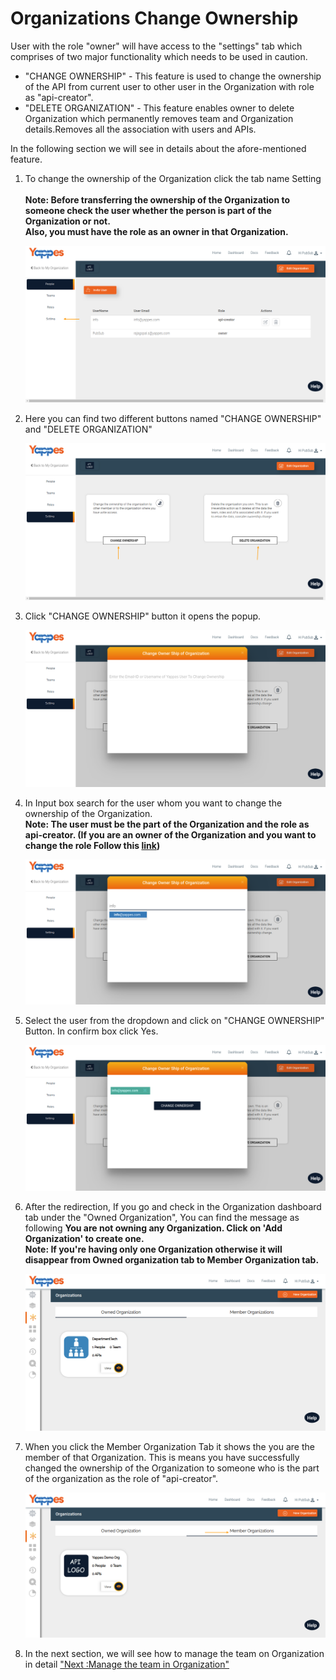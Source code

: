 Organizations Change Ownership
==============================

User with the role "owner" will have access to the "settings" tab which
comprises of two major functionality which needs to be used in caution.

-   "CHANGE OWNERSHIP" - This feature is used to change the ownership of
    the API from current user to other user in the Organization with
    role as "api-creator".
-   "DELETE ORGANIZATION" - This feature enables owner to delete
    Organization which permanently removes team and Organization
    details.Removes all the association with users and APIs.

In the following section we will see in details about the
afore-mentioned feature.

1.  To change the ownership of the Organization click the tab name
    Setting    
    **Note: Before transferring the ownership of the Organization to
    someone check the user whether the person is part of the
    Organization or not.  
    Also, you must have the role as an owner in that Organization.**

    ![](images/dashboard/organization/ownership_update_01.png)

2.  Here you can find two different buttons named "CHANGE OWNERSHIP" and
    "DELETE ORGANIZATION"

    ![](images/dashboard/organization/ownership_update_02.png)

3.  Click "CHANGE OWNERSHIP" button it opens the popup.

    ![](images/dashboard/organization/ownership_update_03.png)

4.  In Input box search for the user whom you want to change the
    ownership of the Organization.    
    **Note: The user must be the part of the Organization and the role
    as api-creator. (If you are an owner of the Organization and you
    want to change the role Follow this
    [link](organizations_user_roles))**

    ![](images/dashboard/organization/ownership_update_04.png)

5.  Select the user from the dropdown and click on "CHANGE OWNERSHIP"
    Button. In confirm box click Yes.

    ![](images/dashboard/organization/ownership_update_05.png)

6.  After the redirection, If you go and check in the Organization
    dashboard tab under the "Owned Organization", You can find the
    message as following **You are not owning any Organization. Click on
    'Add Organization' to create one.**    
    **Note: If you're having only one Organization otherwise it will
    disappear from Owned organization tab to Member Organization tab.**

    ![](images/dashboard/organization/ownership_update_06.png)

7.  When you click the Member Organization Tab it shows the you are the
    member of that Organization. This is means you have successfully
    changed the ownership of the Organization to someone who is the part
    of the organization as the role of "api-creator".

    ![](images/dashboard/organization/ownership_update_07.png)

8.  In the next section, we will see how to manage the team on
    Organization in detail ["Next :Manage the team in
    Organization"](organizations_create_team.md)